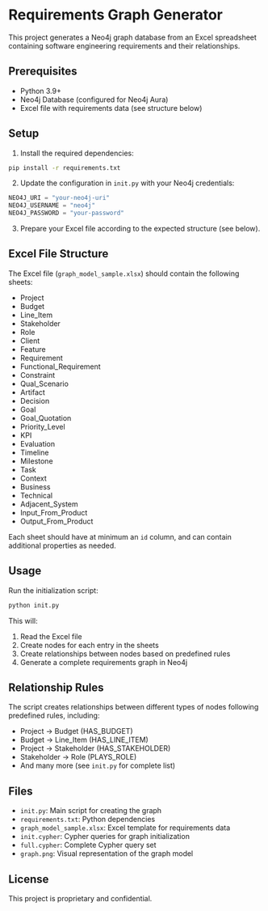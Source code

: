# Requirements Graph Generator

This project generates a Neo4j graph database from an Excel spreadsheet containing software engineering requirements and their relationships.

## Prerequisites

- Python 3.9+
- Neo4j Database (configured for Neo4j Aura)
- Excel file with requirements data (see structure below)

## Setup

1. Install the required dependencies:
```bash
pip install -r requirements.txt
```

2. Update the configuration in `init.py` with your Neo4j credentials:
```python
NEO4J_URI = "your-neo4j-uri"
NEO4J_USERNAME = "neo4j"
NEO4J_PASSWORD = "your-password"
```

3. Prepare your Excel file according to the expected structure (see below).

## Excel File Structure

The Excel file (`graph_model_sample.xlsx`) should contain the following sheets:

- Project
- Budget
- Line_Item
- Stakeholder
- Role
- Client
- Feature
- Requirement
- Functional_Requirement
- Constraint
- Qual_Scenario
- Artifact
- Decision
- Goal
- Goal_Quotation
- Priority_Level
- KPI
- Evaluation
- Timeline
- Milestone
- Task
- Context
- Business
- Technical
- Adjacent_System
- Input_From_Product
- Output_From_Product

Each sheet should have at minimum an `id` column, and can contain additional properties as needed.

## Usage

Run the initialization script:

```bash
python init.py
```

This will:
1. Read the Excel file
2. Create nodes for each entry in the sheets
3. Create relationships between nodes based on predefined rules
4. Generate a complete requirements graph in Neo4j

## Relationship Rules

The script creates relationships between different types of nodes following predefined rules, including:

- Project → Budget (HAS_BUDGET)
- Budget → Line_Item (HAS_LINE_ITEM)
- Project → Stakeholder (HAS_STAKEHOLDER)
- Stakeholder → Role (PLAYS_ROLE)
- And many more (see `init.py` for complete list)

## Files

- `init.py`: Main script for creating the graph
- `requirements.txt`: Python dependencies
- `graph_model_sample.xlsx`: Excel template for requirements data
- `init.cypher`: Cypher queries for graph initialization
- `full.cypher`: Complete Cypher query set
- `graph.png`: Visual representation of the graph model

## License

This project is proprietary and confidential.